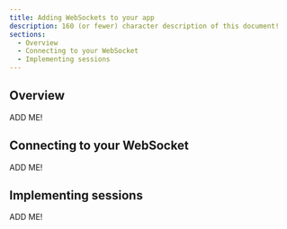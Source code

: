 ```yaml
---
title: Adding WebSockets to your app
description: 160 (or fewer) character description of this document!
sections:
  - Overview
  - Connecting to your WebSocket
  - Implementing sessions
---
```


## Overview

ADD ME!


## Connecting to your WebSocket

ADD ME!


## Implementing sessions

ADD ME!

